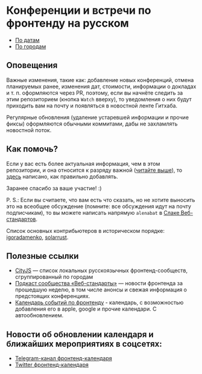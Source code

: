 # Конференции и встречи по фронтенду на русском

- [По датам](date.md)
- [По городам](city.md)

## Оповещения

Важные изменения, такие как: добавление новых конференций, отмена планируемых ранее, изменения дат, стоимости, информации о докладах и т. п. оформляются через PR, поэтому, если вы начнёте следить за этим репозиторием (кнопка `Watch` вверху), то уведомления о них будут приходить вам на почту и появляться в новостной ленте Гитхаба.

Регулярные обновления (удаление устаревшей информации и прочие фиксы) оформляются обычными коммитами, дабы не захламлять новостной поток.

## Как помочь?

Если у вас есть более актуальная информация, чем в этом репозитории, и она относится к разряду важной ([читайте выше](#Оповещения)), то [здесь](CONTRIBUTING.md) написано, как правильно добавлять.

Заранее спасибо за ваше участие! :)

P. S.: Если вы считаете, что вам есть что сказать, но не хотите выносить это на всеобщее обсуждение (помните: все обсуждения идут на почту подписчикам), то вы можете написать напрямую `alenabat` в [Слаке Веб-стандартов](http://slack.web-standards.ru).

Список основных контрибьютеров в историческом порядке: [igoradamenko](http://github.com/igoradamenko), [solarrust](http://github.com/solarrust).

## Полезные ссылки

- [CityJS](https://github.com/web-standards-ru/cityjs-list) — список локальных русскоязычных фронтенд-сообществ, сгруппированный по городам
- [Подкаст сообщества «Веб-стандарты»](https://soundcloud.com/web-standards) — новости фронтенда за прошедшую неделю, в том числе анонсы и свежая информация о предстоящих конференциях.
- [Календарь событий по фронтенду](https://github.com/web-standards-ru/calendar) - календарь, с возможностью добавления его в apple, google и прочие календари. С автообновлением.

## Новости об обновлении календаря и ближайших мероприятиях в соцсетях:

- [Telegram-канал фронтенд-календаря](https://t.me/frontend_calend)
- [Twitter фронтенд-календаря](https://twitter.com/frontend_calend)
